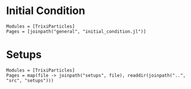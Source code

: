 # Initial Condition

```@autodocs
Modules = [TrixiParticles]
Pages = [joinpath("general", "initial_condition.jl")]
```

# Setups

```@autodocs
Modules = [TrixiParticles]
Pages = map(file -> joinpath("setups", file), readdir(joinpath("..", "src", "setups")))
```
